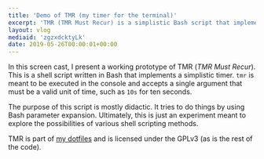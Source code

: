 ```yaml
---
title: 'Demo of TMR (my timer for the terminal)'
excerpt: 'TMR (TMR Must Recur) is a simplistic Bash script that implements a timer in the console. Here is a demo.'
layout: vlog
mediaid: 'zgzxdcktyLk'
date: 2019-05-26T00:00:01+00:00
---
```


In this screen cast, I present a working prototype of TMR (_TMR Must
Recur_).  This is a shell script written in Bash that implements
a simplistic timer.  `tmr` is meant to be executed in the console and
accepts a single argument that must be a valid unit of time, such as
`10s` for ten seconds.

The purpose of this script is mostly didactic.  It tries to do things by
using Bash parameter expansion.  Ultimately, this is just an experiment
meant to explore the possibilities of various shell scripting methods.

TMR is part of [my dotfiles](https://gitlab.com/protesilaos/dotfiles)
and is licensed under the GPLv3 (as is the rest of the code).
